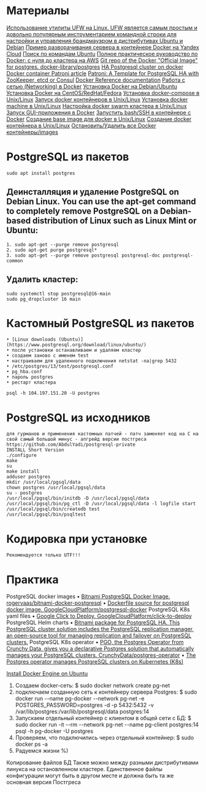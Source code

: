 

# Материалы
[Использование утилиты UFW на Linux. UFW является самым простым и довольно популярным инструментарием командной строки для настройки и управления брандмауэром в дистрибутивах Ubuntu и Debian](https://1cloud.ru/help/security/ispolzovanie-utility-ufw-na-inux)
[Пример разворачивания сервера в контейнере Docker на Yandex Cloud](https://green-api.com/docs/sdk/python/pythonWebhookServer/serverDockerOnYandexCloud/)
[Поиск по командам Ubuntu](explainshell.com)
[Полное практическое руководство по Docker: с нуля до кластера на AWS](https://habr.com/ru/articles/310460/)
[Git repo of the Docker "Official Image" for postgres. docker-library/postgres](https://github.com/docker-library/postgres)
[HA Postgresql cluster on docker](https://www.opensourceagenda.com/projects/ha-postgres-docker-stack)
[Docker container Patroni article](https://www.programmersought.com/article/177611139093/)
[Patroni: A Template for PostgreSQL HA with ZooKeeper, etcd or Consul](https://github.com/UKHomeOffice/docker-postgres-patroni-not-tracking/blob/master/patroni/README.rst)
[Docker Reference documentation](https://docs.docker.com/reference/)
[Работа с сетью (Networking) в Docker](https://linux-notes.org/rabota-s-setju-networking-v-docker/)
[Установка Docker на Debian/Ubuntu](http://linux-notes.org/ustanovka-docker-na-debian-ubuntu/)
[Установка Docker на CentOS/RedHat/Fedora](http://linux-notes.org/ustanovka-docker-na-centos-redhat-fedora/)
[Установка docker-compose в Unix/Linux](http://linux-notes.org/ustanovka-docker-compose-v-unix-linux/)
[Запуск docker контейнеров в Unix/Linux](http://linux-notes.org/zapusk-docker-kontejnerov-v-unix-linux/)
[Установка docker machine в Unix/Linux](http://linux-notes.org/ustanovka-docker-machine-v-unix-linux/)
[Настройка docker swarm кластера в Unix/Linux](http://linux-notes.org/nastrojka-docker-swarm-klastera-v-unix-linux/)
[Запуск GUI-приложения в Docker](http://linux-notes.org/zapusk-gui-prilozhenij-v-docker/)
[Запустить bash/SSH в контейнере с Docker](http://linux-notes.org/zapustit-bash-ssh-v-kontejnere-s-docker/)
[Создание base image для docker в Unix/Linux](http://linux-notes.org/sozdanie-base-image-dlya-docker-v-unix-linux/)
[Создание docker контейнера в Unix/Linux](http://linux-notes.org/sozdanie-docker-kontejnera-v-unix-linux/)
[Остановить/Удалить все Docker контейнеры/images](http://linux-notes.org/ustanovka-docker-na-debian-ubuntu/)

# PostgreSQL из пакетов
    sudo apt install postgres

 ## Деинсталляция и удаление  PostgreSQL on Debian Linux. You can use the apt-get command to completely remove PostgreSQL on a Debian-based distribution of Linux such as Linux Mint or Ubuntu:
    1. sudo apt-get --purge remove postgresql
    2. sudo apt-get purge postgresql*
    3. sudo apt-get --purge remove postgresql postgresql-doc postgresql-common

 ## Удалить кластер:
    sudo systemctl stop postgresql@16-main
    sudo pg_dropcluster 16 main


# Кастомный PostgreSQL из пакетов
    • [Linux downloads (Ubuntu)](https://www.postgresql.org/download/linux/ubuntu/)
    • после установки останавливаем и удаляем кластер
    • создаем заново с именем test
    • настраиваем для удаленного подключения netstat -na|grep 5432
    • /etc/postgres/13/test/postgresql.conf
    • pg_hba.conf
    • пароль postgres
    • рестарт кластера 
    
    psql -h 104.197.151.20 -U postgres

# PostgreSQL из исходников
    для гурманов и применения кастомных патчей - патч заменяет код на С на свой самый большой минус - апгрейд версии постгреса
    https://github.com/AbdulYadi/postgresql-private
    INSTALL Short Version
    ./configure
    make
    su
    make install
    adduser postgres
    mkdir /usr/local/pgsql/data
    chown postgres /usr/local/pgsql/data
    su - postgres
    /usr/local/pgsql/bin/initdb -D /usr/local/pgsql/data
    /usr/local/pgsql/bin/pg_ctl -D /usr/local/pgsql/data -l logfile start
    /usr/local/pgsql/bin/createdb test
    /usr/local/pgsql/bin/psqltest

# Кодировка при установке
    Рекомендуется только UTF!!!

# Практика
  PostgreSQL docker images
    • [Bitnami PostgreSQL Docker Image. rogervaas/bitnami-docker-postgresql](https://github.com/rogervaas/bitnami-docker-postgresql)
    • [Dockerfile source for postgresql docker image. GoogleCloudPlatform/postgresql-docker](https://github.com/GoogleCloudPlatform/postgresql-docker)
  PostgreSQL K8s yaml files
    • [Google Click to Deploy. GoogleCloudPlatform/click-to-deploy](https://github.com/GoogleCloudPlatform/click-to-deploy/tree/master/k8s/postgresql)
  PostgreSQL Helm charts
    • [Bitnami package for PostgreSQL HA. This PostgreSQL cluster solution includes the PostgreSQL replication manager, an open-source tool for managing replication and failover on PostgreSQL clusters.](https://github.com/bitnami/charts/tree/master/bitnami/postgresql-ha)
  PostgreSQL K8s operator
    • [PGO, the Postgres Operator from Crunchy Data, gives you a declarative Postgres solution that automatically manages your PostgreSQL clusters. CrunchyData/postgres-operator](https://github.com/CrunchyData/postgres-operator)
    • [The Postgres operator manages PostgreSQL clusters on Kubernetes (K8s)](https://postgres-operator.readthedocs.io/en/latest/)

 [Install Docker Engine on Ubuntu](https://docs.docker.com/engine/install/ubuntu/)
   1. Создаем docker-сеть:
       $ sudo docker network create pg-net
   2. подключаем созданную сеть к контейнеру сервера Postgres:
       $ sudo docker run --name pg-docker --network pg-net -e POSTGRES_PASSWORD=postgres -d -p 5432:5432 -v /var/lib/postgres:/var/lib/postgresql/data postgres:14
   3. Запускаем отдельный контейнер с клиентом в общей сети с БД:
       $ sudo docker run -it --rm --network pg-net --name pg-client postgres:14 psql -h pg-docker -U postgres
   4. Проверяем, что подключились через отдельный контейнер:
       $ sudo docker ps -a
   5. Радуемся жизни %)

Копирование файлов БД
    Также можно между разными дистрибутивами линукса на остановленном кластере.
    Единственное файлы конфигурации могут быть в другом месте и должна быть та же основная версия Постгреса   




    